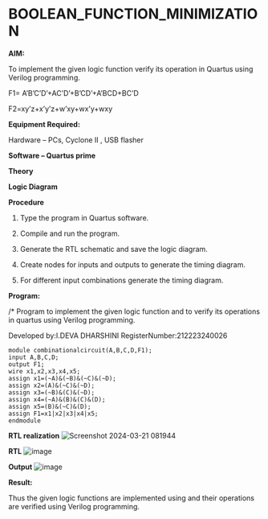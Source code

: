 # BOOLEAN_FUNCTION_MINIMIZATION

**AIM:**

To implement the given logic function verify its operation in Quartus using Verilog programming.

F1= A’B’C’D’+AC’D’+B’CD’+A’BCD+BC’D 

F2=xy’z+x’y’z+w’xy+wx’y+wxy

**Equipment Required:**

Hardware – PCs, Cyclone II , USB flasher

**Software – Quartus prime**

**Theory**

**Logic Diagram**

**Procedure**

1.	Type the program in Quartus software.

2.	Compile and run the program.

3.	Generate the RTL schematic and save the logic diagram.

4.	Create nodes for inputs and outputs to generate the timing diagram.

5.	For different input combinations generate the timing diagram.


**Program:**

/* Program to implement the given logic function and to verify its operations in quartus using Verilog programming. 

Developed by:I.DEVA DHARSHINI
RegisterNumber:212223240026
```
module combinationalcircuit(A,B,C,D,F1);
input A,B,C,D;
output F1;
wire x1,x2,x3,x4,x5;
assign x1=(~A)&(~B)&(~C)&(~D);
assign x2=(A)&(~C)&(~D);
assign x3=(~B)&(C)&(~D);
assign x4=(~A)&(B)&(C)&(D);
assign x5=(B)&(~C)&(D);
assign F1=x1|x2|x3|x4|x5;
endmodule
```


**RTL realization**
![Screenshot 2024-03-21 081944](https://github.com/deesk13/BOOLEAN_FUNCTION_MINIMIZATION/assets/150927063/84ee5fbe-3f75-4c59-9cf4-1c6460ad24ea)



**RTL**
![image](https://github.com/deesk13/BOOLEAN_FUNCTION_MINIMIZATION/assets/150927063/3998d01f-ebdb-4feb-9c45-1ffb51e03000)

**Output**
![image](https://github.com/deesk13/BOOLEAN_FUNCTION_MINIMIZATION/assets/150927063/87b30949-c62b-4b22-a744-e5d7a524877e)


**Result:**

Thus the given logic functions are implemented using and their operations are verified using Verilog programming.

